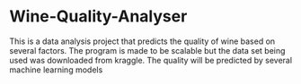 # Wine-Quality-Analyser
This is a data analysis project that predicts the quality of wine based on several factors. The program is made to be scalable but the data set being used was downloaded from kraggle. The quality will be predicted by several machine learning models
